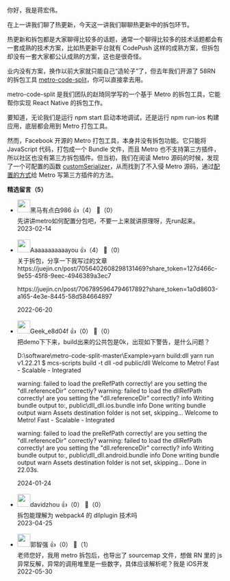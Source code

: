 你好，我是蒋宏伟。

在上一讲我们聊了热更新，今天这一讲我们聊聊热更新中的拆包环节。

热更新和拆包都是大家聊得比较多的话题，通常一个聊得比较多的技术话题都会有一套成熟的技术方案，比如热更新平台就有 CodePush 这样的成熟方案，但拆包却没有一套大家都公认成熟的方案，这也是很奇怪。

业内没有方案，换作以前大家就只能自己“造轮子”了，但去年我们开源了 58RN 的拆包工具 [metro-code-split](https://github.com/wuba/metro-code-split)，你可以直接拿去用。

metro-code-split 是我们团队的赵琦同学写的一个基于 Metro 的拆包工具，它能帮你实现 React Native 的拆包工作。

要知道，无论我们是运行 npm start 启动本地调试，还是运行 npm run-ios 构建应用，底层都会用到 Metro 打包工具。

然而，Facebook 开源的 Metro 打包工具，本身并没有拆包功能。它只能将 JavaScript 代码，打包成一个 Bundle 文件，而且 Metro 也不支持第三方插件，所以社区也没有第三方拆包插件。但当初，我们在阅读 Metro 源码的时候，发现了一个可配置的函数 [customSerializer](https://github.com/facebook/metro/blob/779e724885ec439a317edd7eb4356d01fe8d55a2/packages/metro/src/Server.js#L218-L224)，从而找到了不入侵 Metro 源码，通过[配置的方式](https://github.com/wuba/metro-code-split/blob/fce8183629d07bf34978c0f246c0a91a842ec4e9/src/config/craeteMustConfig.js#L33-L47)给 Metro 写第三方插件的方法。
<div><strong>精选留言（5）</strong></div><ul>
<li><img src="https://static001.geekbang.org/account/avatar/00/11/d7/bd/50d98f9e.jpg" width="30px"><span>黑马有点白986</span> 👍（4） 💬（0）<div>先讲讲metro如何配置分包吧，不要一上来就讲原理呀，先run起来。</div>2023-02-14</li><br/><li><img src="https://static001.geekbang.org/account/avatar/00/10/61/c1/93031a2a.jpg" width="30px"><span>Aaaaaaaaaaayou</span> 👍（4） 💬（0）<div>关于拆包，分享一下我写过的文章 https:&#47;&#47;juejin.cn&#47;post&#47;7056402608298131469?share_token=127d466c-9e55-45f8-9eec-4946389a3ec7

https:&#47;&#47;juejin.cn&#47;post&#47;7067895964794617892?share_token=1a0d8603-a165-4e3e-8445-58d584664897</div>2022-06-20</li><br/><li><img src="" width="30px"><span>Geek_e8d04f</span> 👍（0） 💬（0）<div>把demo下下来，build出来的公共包是0k，出现如下警告，是什么问题？

D:\software\metro-code-split-master\Example&gt;yarn build:dll
yarn run v1.22.21
$ mcs-scripts build -t dll -od public&#47;dll
                    Welcome to Metro!
              Fast - Scalable - Integrated


warning: failed to load the preRefPath correctly! are you setting the &quot;dll.referenceDir&quot; correctly?
warning: failed to load the dllRefPath correctly! are you setting the &quot;dll.referenceDir&quot; correctly?
info Writing bundle output to:, public\dll\_dll.ios.bundle
info Done writing bundle output
warn Assets destination folder is not set, skipping...
                    Welcome to Metro!
              Fast - Scalable - Integrated


warning: failed to load the preRefPath correctly! are you setting the &quot;dll.referenceDir&quot; correctly?
warning: failed to load the dllRefPath correctly! are you setting the &quot;dll.referenceDir&quot; correctly?
info Writing bundle output to:, public\dll\_dll.android.bundle
info Done writing bundle output
warn Assets destination folder is not set, skipping...
Done in 22.03s.</div>2024-01-24</li><br/><li><img src="https://static001.geekbang.org/account/avatar/00/0f/8c/18/7cbc34eb.jpg" width="30px"><span>davidzhou</span> 👍（0） 💬（0）<div>拆包能理解为 webpack4 的 dllplugin 技术吗</div>2023-04-25</li><br/><li><img src="https://static001.geekbang.org/account/avatar/00/12/e1/71/f0b1f069.jpg" width="30px"><span>郭智强</span> 👍（0） 💬（1）<div>老师您好，我用 metro 拆包后，也导出了 sourcemap 文件，想做 RN 里的 js 异常反解，异常的调用堆里是一些数字，具体应该解析呢？我是 iOS开发</div>2022-05-30</li><br/>
</ul>